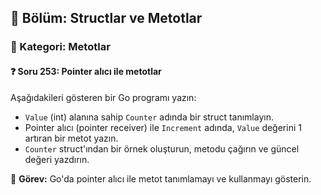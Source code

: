 ## 📘 Bölüm: Structlar ve Metotlar  
### 🔹 Kategori: Metotlar  
#### ❓ Soru 253: Pointer alıcı ile metotlar

Aşağıdakileri gösteren bir Go programı yazın:

- `Value` (int) alanına sahip `Counter` adında bir struct tanımlayın.
- Pointer alıcı (pointer receiver) ile `Increment` adında, `Value` değerini 1 artıran bir metot yazın.
- `Counter` struct'ından bir örnek oluşturun, metodu çağırın ve güncel değeri yazdırın.

🔧 **Görev:** Go'da pointer alıcı ile metot tanımlamayı ve kullanmayı gösterin.
